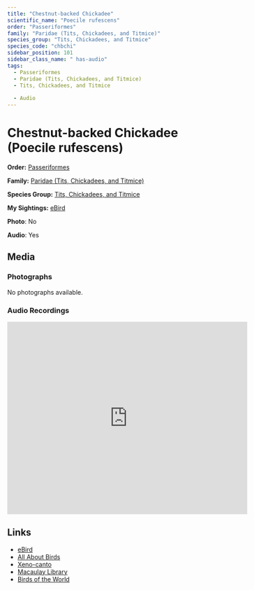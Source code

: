 ```yaml
---
title: "Chestnut-backed Chickadee"
scientific_name: "Poecile rufescens"
order: "Passeriformes"
family: "Paridae (Tits, Chickadees, and Titmice)"
species_group: "Tits, Chickadees, and Titmice"
species_code: "chbchi"
sidebar_position: 101
sidebar_class_name: " has-audio"
tags: 
  - Passeriformes
  - Paridae (Tits, Chickadees, and Titmice)
  - Tits, Chickadees, and Titmice
  
  - Audio
---
```


# Chestnut-backed Chickadee (Poecile rufescens)

**Order:** [Passeriformes](/tags/passeriformes)

**Family:** [Paridae (Tits, Chickadees, and Titmice)](/tags/paridae-tits-chickadees-and-titmice)

**Species Group:** [Tits, Chickadees, and Titmice](/tags/tits-chickadees-and-titmice)

**My Sightings:** [eBird](https://ebird.org/lifelist?r=world&time=life&spp=chbchi)

**Photo**: No 

**Audio**: Yes

## Media
### Photographs
No photographs available.

### Audio Recordings
<iframe src="https://macaulaylibrary.org/asset/626559383/embed" width="550" height="440" frameborder="0" allowfullscreen></iframe>

## Links
* [eBird](https://ebird.org/species/chbchi) 
* [All About Birds](https://www.allaboutbirds.org/guide/chbchi) 
* [Xeno-canto](https://www.xeno-canto.org/species/poecile-rufescens) 
* [Macaulay Library](https://search.macaulaylibrary.org/catalog?taxonCode=chbchi&sort=rating_rank_desc)
* [Birds of the World](https://birdsoftheworld.org/bow/species/chbchi)
